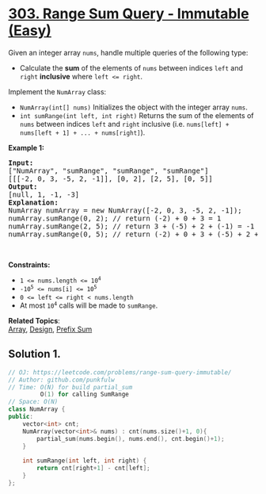 # [303. Range Sum Query - Immutable (Easy)](https://leetcode.com/problems/range-sum-query-immutable/)

<p>Given an integer array <code>nums</code>, handle multiple queries of the following type:</p>

<ul>
  <li>Calculate the <b>sum</b> of the elements of <code>nums</code> between indices <code>left</code> and <code>right</code> <b>inclusive</b> where <code>left <= right</code>.</li>
</ul>


<p>Implement the <code>NumArray</code> class:</p>

<ul>
  <li><code>NumArray(int[] nums)</code> Initializes the object with the integer array <code>nums</code>.</li>
  <li><code>int sumRange(int left, int right)</code> Returns the sum of the elements of <code>nums</code> between indices <code>left</code> and <code>right</code> inclusive (i.e. <code>nums[left] + nums[left + 1] + ... + nums[right]</code>).</li>
</ul>

<p><strong>Example 1:</strong></p>
<pre>
<strong>Input:</strong> 
["NumArray", "sumRange", "sumRange", "sumRange"]
[[[-2, 0, 3, -5, 2, -1]], [0, 2], [2, 5], [0, 5]]
<strong>Output:</strong> 
[null, 1, -1, -3]
<strong>Explanation:</strong> 
NumArray numArray = new NumArray([-2, 0, 3, -5, 2, -1]);
numArray.sumRange(0, 2); // return (-2) + 0 + 3 = 1
numArray.sumRange(2, 5); // return 3 + (-5) + 2 + (-1) = -1
numArray.sumRange(0, 5); // return (-2) + 0 + 3 + (-5) + 2 + (-1) = -3
</pre>


<p>&nbsp;</p>
<p><strong>Constraints:</strong></p>

<ul>
  <li><code>1 &lt;= nums.length &lt;= 10<sup>4</sup></code></li>
  <li><code>-10<sup>5</sup> &lt;= nums[i] &lt;= 10<sup>5</sup></code></li>
  <li><code>0 &lt;= left &lt;= right &lt; nums.length</code></li>
  <li>At most <code>10<sup>4</sup></code> calls will be made to <code>sumRange</code>.</li>
</ul>



**Related Topics**:  
[Array](https://leetcode.com/tag/array/), [Design](https://leetcode.com/tag/design/), [Prefix Sum](https://leetcode.com/tag/prefix-sum/)


## Solution 1.


```cpp
// OJ: https://leetcode.com/problems/range-sum-query-immutable/
// Author: github.com/punkfulw
// Time: O(N) for build partial_sum
         O(1) for calling SumRange
// Space: O(N)
class NumArray {
public:
    vector<int> cnt;
    NumArray(vector<int>& nums) : cnt(nums.size()+1, 0){
        partial_sum(nums.begin(), nums.end(), cnt.begin()+1);
    }
    
    int sumRange(int left, int right) {
        return cnt[right+1] - cnt[left];
    }
};
```
